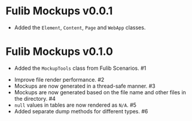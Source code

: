 # Fulib Mockups v0.0.1

+ Added the `Element`, `Content`, `Page` and `WebApp` classes.

# Fulib Mockups v0.1.0

+ Added the `MockupTools` class from Fulib Scenarios. #1
* Improve file render performance. #2
* Mockups are now generated in a thread-safe manner. #3
* Mockups are now generated based on the file name and other files in the directory. #4
* `null` values in tables are now rendered as `N/A`. #5
* Added separate dump methods for different types. #6
